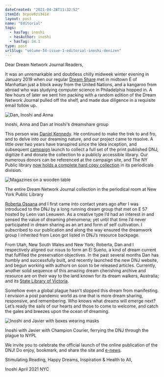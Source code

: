 ```yaml
---
dateCreated: "2021-04-28T11:32:52"
itemId: bcpov6zi341e
layout: post
name: "Editorial"
tags:
  - hasTag: inoshi
  - hasAuthor: inoshi
  - hasTag: 34.1
type: post
urlSlug: "volume-34-issue-1-editorial-inoshi-denizen"
---
```


Dear Dream Network Journal Readers,

It was an unremarkable and doubtless chilly midweek winter evening in January 2019 when our regular [Dream Share](https://eastwest.works/Intui.html#content4-2p) met in midtown E of Manhattan just a block away from the United Nations, and a kangaroo from abroad who was studying computer science in Philadelphia hopped in. A few hours of later we sent him packing with a random edition of the Dream Network Journal pulled off the shelf, and made due diligence in a requisite email follow up. 

![Dan, Inoshi and Anna](../images/post-bcpov6zi341e-0.jpg)
<div class="caption"><span>Inoshi, Anna and Dan at Inoshi's dreamshare group</span></div>

This person was [Daniel Kennedy](../@dan). He continued to make the trek to and fro, and to delve into our dreaming nature, and our project came to resolve. A little over two years have transpired since the idea inception, and subsequent [campaign](https://chuffed.org/project/dream-network-journal) launch to collect a full set of the print published DNJ, digitize it and donate the collection to a publicly accessible library. Our numerous donors can be referenced at the campaign site, and The NY Public library [now holds a complete hard copy collection](https://www.nypl.org/research/research-catalog/bib/b14090419) in its periodicals division.

![Magazines on a wooden table](../images/post-bcpov6zi341e-1.jpg)
<div class="caption"><span>The entire Dream Network Journal collection in the periodical room at New York Public Library</span></div>

[Roberta Ossana](../@robertaossana) and I first came into contact years ago after I was introduced to the DNJ by a long running dream group that met on E 57 hosted by Leon van Leeuwen. As a creative type I’d had an interest in and sensed the value of dreaming phenomena; yet until that time I’d never participated in dream sharing as an art and form of self cultivation. I subscribed to our publication and along the way ensured the dreamwork group I inherited from Leon got listed in DNJ’s resource backpage.

From Utah, New South Wales and New York; Roberta, Dan and I respectively aligned our nisus to form an El Sueño, a kind of dream current that fulfilled the preservation objectives. In the past several months Dan has humbly and successfully built, and recently launched the new DNJ website, and begun working with authors on soon to be released articles. Currently, another solid sequence of this amazing dream cherishing archive and resource are on their way to the land known for its dream walkers, Australia; and its [State Library of Victoria](https://www.slv.vic.gov.au/). 

Somehow even a global plague hasn’t stopped this dream from manifesting. I envision a post pandemic world as one that is more dream sharing, responsive, and remembering. Who knows what dreams will emerge next? Let’s ready the sails of our hearts and those to come to welcome, and catch the gales and breezes upon the ocean of dreaming.

![Inoshi and Javier with boxes wearing masks](../images/post-bcpov6zi341e-2.jpg)
<div class="caption"><span>Inoshi with Javier with Champion Courier, ferrying the DNJ through the plague to NYPL</span></div>

We invite you to celebrate the official launch of the online publication of the DNJ! Do enjoy, bookmark, and share the site and [e-news](../@dreamnetwork~signup/). 

Stimulating Reading, Happy Dreams, Inspiration & Health to All,

Inoshi
April 2021
NYC















